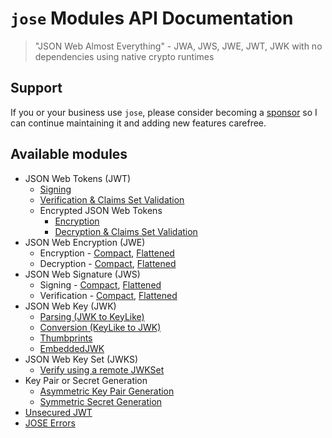 # `jose` Modules API Documentation

> "JSON Web Almost Everything" - JWA, JWS, JWE, JWT, JWK with no dependencies using native crypto runtimes

## Support

If you or your business use `jose`, please consider becoming a [sponsor][support-sponsor] so I can continue maintaining it and adding new features carefree.

## Available modules

- JSON Web Tokens (JWT)
  - [Signing](classes/_jwt_sign_.signjwt.md#readme)
  - [Verification & Claims Set Validation](functions/_jwt_verify_.jwtverify.md#readme)
  - Encrypted JSON Web Tokens
    - [Encryption](classes/_jwt_encrypt_.encryptjwt.md#readme)
    - [Decryption & Claims Set Validation](functions/_jwt_decrypt_.jwtdecrypt.md#readme)
- JSON Web Encryption (JWE)
  - Encryption - [Compact](classes/_jwe_compact_encrypt_.compactencrypt.md#readme), [Flattened](classes/_jwe_flattened_encrypt_.flattenedencrypt.md#readme)
  - Decryption - [Compact](functions/_jwe_compact_decrypt_.compactdecrypt.md#readme), [Flattened](functions/_jwe_flattened_decrypt_.flatteneddecrypt.md#readme)
- JSON Web Signature (JWS)
  - Signing - [Compact](classes/_jws_compact_sign_.compactsign.md#readme), [Flattened](classes/_jws_flattened_sign_.flattenedsign.md#readme)
  - Verification - [Compact](functions/_jws_compact_verify_.compactverify.md#readme), [Flattened](functions/_jws_flattened_verify_.flattenedverify.md#readme)
- JSON Web Key (JWK)
  - [Parsing (JWK to KeyLike)](functions/_jwk_parse_.parsejwk.md#readme)
  - [Conversion (KeyLike to JWK)](functions/_jwk_from_key_like_.fromkeylike.md#readme)
  - [Thumbprints](functions/_jwk_thumbprint_.calculatethumbprint.md#readme)
  - [EmbeddedJWK](functions/_jwk_embedded_.embeddedjwk.md#readme)
- JSON Web Key Set (JWKS)
  - [Verify using a remote JWKSet](functions/_jwks_remote_.createremotejwkset.md#readme)
- Key Pair or Secret Generation
  - [Asymmetric Key Pair Generation](functions/_util_generate_key_pair_.generatekeypair.md#readme)
  - [Symmetric Secret Generation](functions/_util_generate_secret_.generatesecret.md#readme)
- [Unsecured JWT](classes/_jwt_unsecured_.unsecuredjwt.md#readme)
- [JOSE Errors](modules/_util_errors_.md)

[support-sponsor]: https://github.com/sponsors/panva
